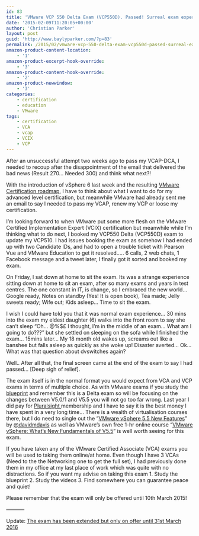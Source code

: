 ```yaml
---
id: 83
title: 'VMware VCP 550 Delta Exam (VCP550D). Passed! Surreal exam experiences'
date: '2015-02-09T11:20:05+00:00'
author: 'Christian Parker'
layout: post
guid: 'http://www.baylyparker.com/?p=83'
permalink: /2015/02/vmware-vcp-550-delta-exam-vcp550d-passed-surreal-exam-experiences/
amazon-product-content-location:
    - '1'
amazon-product-excerpt-hook-override:
    - '3'
amazon-product-content-hook-override:
    - '2'
amazon-product-newwindow:
    - '3'
categories:
    - certification
    - education
    - VMware
tags:
    - certification
    - VCA
    - vcap
    - VCIX
    - VCP
---
```


After an unsuccessful attempt two weeks ago to pass my VCAP-DCA, I needed to recoup after the disappointment of the email that delivered the bad news (Result 270… Needed 300) and think what next?!

With the introduction of vSphere 6 last week and the resulting [VMware Certification roadmap](https://mylearn.vmware.com/mgrReg/plan.cfm?plan=62401&ui=www_cert&src=vmw_so_vex_cpark_1033 "VMware Certification Roadmap for 2015"), I have to think about what I want to do for my advanced level certification, but meanwhile VMware had already sent me an email to say I needed to pass my VCAP, renew my VCP or loose my certification.

I’m looking forward to when VMware put some more flesh on the VMware Certified Implementation Expert (VCIX) certification but meanwhile while I’m thinking what to do next, I booked my VCP550 Delta (VCP550D) exam to update my VCP510. I had issues booking the exam as somehow I had ended up with two Candidate IDs, and had to open a trouble ticket with Pearson Vue and VMware Education to get it resolved….. 6 calls, 2 web chats, 1 Facebook message and a tweet later, I finally got it sorted and booked my exam.

On Friday, I sat down at home to sit the exam. Its was a strange experience sitting down at home to sit an exam, after so many exams and years in test centres. The one constant in IT, is change, so I embraced the new world… Google ready, Notes on standby (Yes! It is open book), Tea made; Jelly sweets ready; Wife out; Kids asleep… Time to sit the exam.

I wish I could have told you that it was normal exam experience… 30 mins into the exam my eldest daughter (6) walks into the front room to say she can’t sleep “Oh… @%$£ I thought, I’m in the middle of an exam… What am I going to do???” but she settled on sleeping on the sofa while I finished the exam… 15mins later… My 18 month old wakes up, screams out like a banshee but falls asleep as quickly as she woke up! Disaster averted… Ok… What was that question about dvswitches again?

Well.. After all that, the final screen came at the end of the exam to say I had passed… \[Deep sigh of relief\].

The exam itself is in the normal format you would expect from VCA and VCP exams in terms of multiple choice. As with VMware exams if you study the [blueprint](https://mylearn.vmware.com/mgrReg/plan.cfm?plan=51919&ui=www_cert&src=vmw_so_vex_cpark_1033 "Download the Exam Blueprint") and remember this is a Delta exam so will be focusing on the changes between V5.0/1 and V5.5 you will not go too far wrong. Last year I did pay for [Pluralsight ](http://www.pluralsight.com/ "Pluralsight")membership and I have to say it is the best money I have spent in a very long time… There is a wealth of virtualisation courses there, but I do need to single out the “[VMware vSphere 5.5 New Features](http://www.pluralsight.com/courses/vmware-vsphere-5-5-new-features "VMware vSphere 5.5 New Features")” by [@davidmdavis](https://twitter.com/davidmdavis "David Davis") as well as VMware’s own free 1-hr online course “[VMware vSphere: What’s New Fundamentals of V5.5](https://mylearn.vmware.com/mgrreg/courses.cfm?ui=www_edu&a=one&id_subject=51301&src=vmw_so_vex_cpark_1033 "VMware vSphere: What’s New Fundamentals of V5.5")” is well worth seeing for this exam.

If you have taken any of the VMware Certified Associate (VCA) exams you will be used to taking them online/at home. Even though I have 3 VCAs (Need to the the Networking one to get the full set), I had previously done them in my office at my last place of work which was quite with no distractions. So if you want my advise on taking this exam 1. Study the blueprint 2. Study the videos 3. Find somewhere you can guarantee peace and <span data-dobid="hdw">quiet</span>!

Please remember that the exam will only be offered until 10th March 2015!

———–

Update: [The exam has been extended but only on offer until 31st March 2016](https://mylearn.vmware.com/mgrReg/plan.cfm?plan=51919&ui=www_cert)